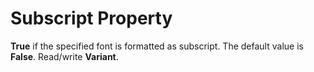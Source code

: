 
# Subscript Property

 **True** if the specified font is formatted as subscript. The default value is **False**. Read/write  **Variant**.

